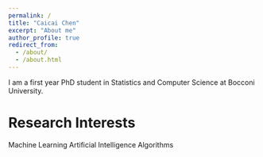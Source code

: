 ```yaml
---
permalink: /
title: "Caicai Chen"
excerpt: "About me"
author_profile: true
redirect_from: 
  - /about/
  - /about.html
---
```


I am a first year PhD student in Statistics and Computer Science at Bocconi University.

Research Interests
======
Machine Learning
Artificial Intelligence
Algorithms
